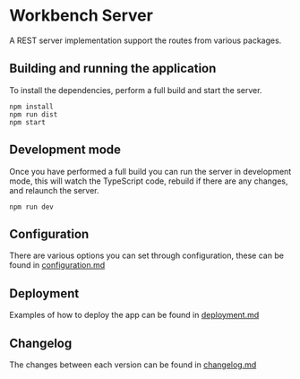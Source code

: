 # Workbench Server

A REST server implementation support the routes from various packages.

## Building and running the application

To install the dependencies, perform a full build and start the server.

```shell
npm install
npm run dist
npm start
```

## Development mode

Once you have performed a full build you can run the server in development mode, this will watch the TypeScript code, rebuild if there are any changes, and relaunch the server.

```shell
npm run dev
```

## Configuration

There are various options you can set through configuration, these can be found in [configuration.md](configuration.md)

## Deployment

Examples of how to deploy the app can be found in [deployment.md](deployment.md)

## Changelog

The changes between each version can be found in [changelog.md](changelog.md)
